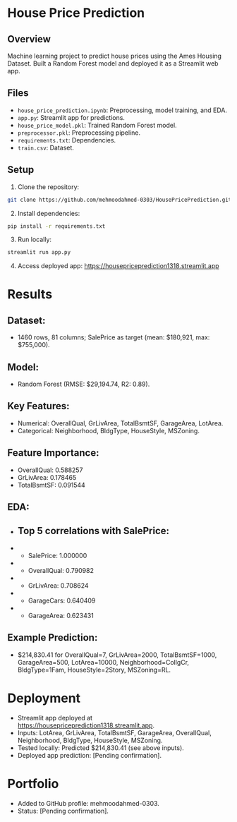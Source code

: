 # House Price Prediction

## Overview
Machine learning project to predict house prices using the Ames Housing Dataset. Built a Random Forest model and deployed it as a Streamlit web app.

## Files
- `house_price_prediction.ipynb`: Preprocessing, model training, and EDA.
- `app.py`: Streamlit app for predictions.
- `house_price_model.pkl`: Trained Random Forest model.
- `preprocessor.pkl`: Preprocessing pipeline.
- `requirements.txt`: Dependencies.
- `train.csv`: Dataset.

## Setup
1. Clone the repository:
```bash
git clone https://github.com/mehmoodahmed-0303/HousePricePrediction.git
```

2. Install dependencies:
```bash
pip install -r requirements.txt
```

3. Run locally:
```bash
streamlit run app.py
```
4. Access deployed app: https://housepriceprediction1318.streamlit.app

# Results
## Dataset:
- 1460 rows, 81 columns; SalePrice as target (mean: $180,921, max: $755,000).
## Model:
- Random Forest (RMSE: $29,194.74, R2: 0.89).

## Key Features:
- Numerical: OverallQual, GrLivArea, TotalBsmtSF, GarageArea, LotArea.
- Categorical: Neighborhood, BldgType, HouseStyle, MSZoning.

## Feature Importance:
- OverallQual: 0.588257
- GrLivArea: 0.178465
- TotalBsmtSF: 0.091544

## EDA:
- ## Top 5 correlations with SalePrice:
- - SalePrice: 1.000000
- - OverallQual: 0.790982
- - GrLivArea: 0.708624
- - GarageCars: 0.640409
- - GarageArea: 0.623431

## Example Prediction:
- $214,830.41 for OverallQual=7, GrLivArea=2000, TotalBsmtSF=1000, GarageArea=500, LotArea=10000, Neighborhood=CollgCr, BldgType=1Fam, HouseStyle=2Story, MSZoning=RL.

# Deployment
- Streamlit app deployed at https://housepriceprediction1318.streamlit.app.
- Inputs: LotArea, GrLivArea, TotalBsmtSF, GarageArea, OverallQual, Neighborhood, BldgType, HouseStyle, MSZoning.
- Tested locally: Predicted $214,830.41 (see above inputs).
- Deployed app prediction: [Pending confirmation].


# Portfolio
- Added to GitHub profile: mehmoodahmed-0303.
- Status: [Pending confirmation].